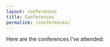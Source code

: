 ```yaml
---
layout: conferences
title: Conferences
permalink: /conferences/
---
```


Here are the conferences I've attended:
